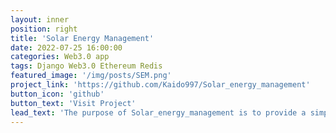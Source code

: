 ```yaml
---
layout: inner
position: right
title: 'Solar Energy Management'
date: 2022-07-25 16:00:00
categories: Web3.0 app
tags: Django Web3.0 Ethereum Redis
featured_image: '/img/posts/SEM.png'
project_link: 'https://github.com/Kaido997/Solar_energy_management'
button_icon: 'github'
button_text: 'Visit Project'
lead_text: 'The purpose of Solar_energy_management is to provide a simple interface to manage data from solar panels and integrate them with blockchain ad web3'
---
```


